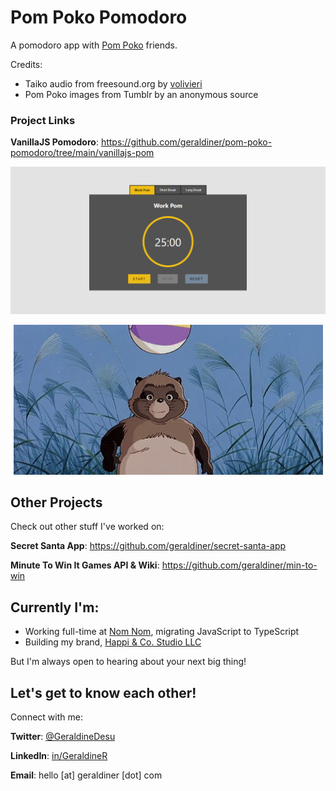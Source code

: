 # Pom Poko Pomodoro

A pomodoro app with [Pom Poko](https://en.wikipedia.org/wiki/Pom_Poko) friends.

Credits:

- Taiko audio from freesound.org by [volivieri](https://freesound.org/people/volivieri/sounds/76586/)
- Pom Poko images from Tumblr by an anonymous source

### Project Links

**VanillaJS Pomodoro**: https://github.com/geraldiner/pom-poko-pomodoro/tree/main/vanillajs-pom

![Pom Poko Pomodoro app](https://raw.githubusercontent.com/geraldiner/pom-poko-pomodoro/main/vanillajs-pom/assets/img/demo.gif)

<div align="center">
  <img src="https://raw.githubusercontent.com/geraldiner/pom-poko-pomodoro/main/vanillajs-pom/assets/img/pompoko-back-to-work.gif" alt="Pom Poko tanuki" />
</div>

<!--

## How It's Made:

**Tech used:** HTML, CSS, JavaScript, Framework of choice

Here's where you can go to town on how you actually built this thing. Write as much as you can here, it's totally fine if it's not too much just make sure you write *something*. If you don't have too much experience on your resume working on the front end that's totally fine. This is where you can really show off your passion and make up for that ten fold.

[![Pom Poko Pomodoro Work Session](https://res.cloudinary.com/marcomontalbano/image/upload/v1629013700/video_to_markdown/images/streamable--pfw3mk-c05b58ac6eb4c4700831b2b3070cd403.jpg)](https://streamable.com/pfw3mk "Pom Poko Pomodoro Work Session")

## Optimizations
*(optional)*

You don't have to include this section but interviewers *love* that you can not only deliver a final product that looks great but also functions efficiently. Did you write something then refactor it later and the result was 5x faster than the original implementation? Did you cache your assets? Things that you write in this section are **GREAT** to bring up in interviews and you can use this section as reference when studying for technical interviews!

## Lessons Learned:

No matter what your experience level, being an engineer means continuously learning. Every time you build something you always have those *whoa this is awesome* or *fuck yeah I did it!* moments. This is where you should share those moments! Recruiters and interviewers love to see that you're self-aware and passionate about growing. -->
















## Other Projects

Check out other stuff I've worked on:

**Secret Santa App**: https://github.com/geraldiner/secret-santa-app

**Minute To Win It Games API & Wiki**: https://github.com/geraldiner/min-to-win

## Currently I'm:

- Working full-time at <a target="_blank" href="https://nomnomnow.com">Nom Nom</a>, migrating JavaScript to TypeScript
- Building my brand, <a target="_blank" href="https://happiandco.com">Happi & Co. Studio LLC</a>

But I'm always open to hearing about your next big thing!

## Let's get to know each other!

Connect with me:

**Twitter**: [@GeraldineDesu](https://twitter.com/geraldinedesu)

**LinkedIn**: [in/GeraldineR](https://linkedin.com/in/geraldiner)

**Email**: hello [at] geraldiner [dot] com

